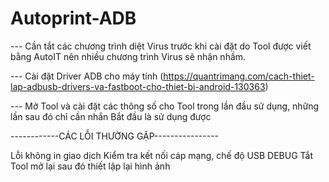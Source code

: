 # Autoprint-ADB
--- Cần tắt các chương trình diệt Virus trước khi cài đặt do Tool được viết bằng AutoIT nên nhiều chương trình Virus sẽ nhận nhầm.

--- Cài đặt Driver ADB cho máy tính (https://quantrimang.com/cach-thiet-lap-adbusb-drivers-va-fastboot-cho-thiet-bi-android-130363)

--- Mở Tool và cài đặt các thông số cho Tool trong lần đầu sử dụng, những lần sau đó chỉ cần nhắn Bắt đầu là sử dụng được

------------CÁC LỖI THƯỜNG GẶP----------------

Lỗi không in giao dịch
Kiểm tra kết nối cáp mạng, chế độ USB DEBUG
Tắt Tool mở lại sau đó thiết lập lại hình ảnh
